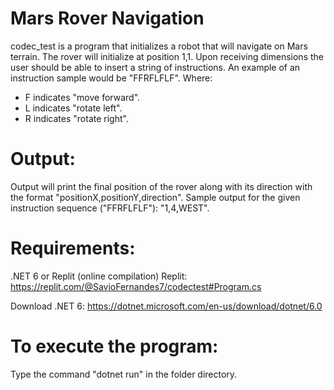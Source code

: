 # Mars Rover Navigation 
 codec_test is a program that initializes a robot that will navigate on Mars terrain.
 The rover will initialize at position 1,1.
 Upon receiving dimensions the user should be able to insert a string of instructions.
 An example of an instruction sample would be "FFRFLFLF". Where: 
 - F indicates "move forward".
 - L indicates "rotate left".
 - R indicates "rotate right".

# Output:
 Output will print the final position of the rover along with its direction with the format "positionX,positionY,direction".
 Sample output for the given instruction sequence ("FFRFLFLF"): "1,4,WEST".

# Requirements:
 .NET 6 or Replit (online compilation)
 Replit:
 https://replit.com/@SavioFernandes7/codectest#Program.cs
 
 Download .NET 6:
 https://dotnet.microsoft.com/en-us/download/dotnet/6.0

# To execute the program:
 Type the command "dotnet run" in the folder directory.

